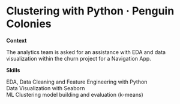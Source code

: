 # Clustering with Python · Penguin Colonies
  
**Context**
  
The analytics team is asked for an assistance with EDA and data visualization within the churn project for a Navigation App.
  
**Skills**
  
EDA, Data Cleaning and Feature Engineering with Python  
Data Visualization with Seaborn  
ML Clustering model building and evaluation (k-means)  
